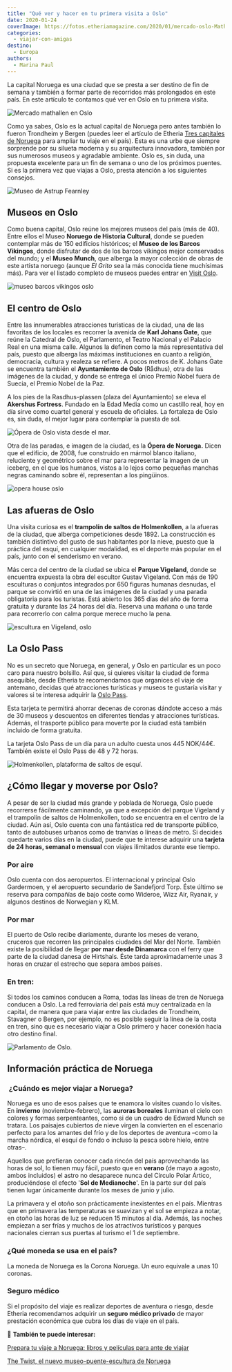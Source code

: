 ```yaml
---
title: "Qué ver y hacer en tu primera visita a Oslo"
date: 2020-01-24
coverImage: https://fotos.etheriamagazine.com/2020/01/mercado-oslo-Mathallen.jpg
categories: 
  - viajar-con-amigas
destino: 
  - Europa
authors: 
  - Marina Paul
---
```


La capital Noruega es una ciudad que se presta a ser destino de fin de semana y también 
a formar parte de recorridos más prolongados en este país. En este artículo te contamos 
qué ver en Oslo en tu primera visita. 

![Mercado mathallen en Oslo](https://fotos.etheriamagazine.com/2020/01/mercado-oslo-Mathallen.jpg "Mathallen es un mercado gastronómico donde probar la cocina local. © CH/ Visit Norway")

Como ya sabes, Oslo es la actual capital de Noruega pero antes también lo fueron 
Trondheim y Bergen (puedes leer el artículo de Etheria [Tres capitales de 
Noruega](http://etheriamagazine.com/2020/01/24/que-ver-en-noruega-trondheim-bergen-y-oslo/) 
para ampliar tu viaje en el país). Esta es una urbe que siempre sorprende por su silueta 
moderna y su arquitectura innovadora, también por sus numerosos museos y agradable 
ambiente. Oslo es, sin duda, una propuesta excelente para un fin de semana o uno de los 
próximos puentes. Si es la primera vez que viajas a Oslo, presta atención a los 
siguientes consejos. 

![Museo de Astrup Fearnley](https://fotos.etheriamagazine.com/2020/01/Astrup-Fearnley-Museum.jpg "Museo de Astrup Fearnley. © Vegard Kleven/ Visit Norway")

## Museos en Oslo

Como buena capital, Oslo reúne los mejores museos del país (más de 40). Entre ellos el 
Museo **Noruego de Historia Cultural**, donde se pueden contemplar más de 150 edificios 
históricos; el **Museo de los Barcos Vikingos**, donde disfrutar de dos de los barcos 
vikingos mejor conservados del mundo; y el **Museo Munch**, que alberga la mayor 
colección de obras de este artista noruego (aunque _El Grito_ sea la más conocida tiene 
muchísimas más). Para ver el listado completo de museos puedes entrar en [Visit 
Oslo](https://www.visitoslo.com/es/actividades-y-atracciones/atracciones/museo/). 

![museo barcos vikingos oslo](https://fotos.etheriamagazine.com/2020/01/museo-vikingo-oslo.jpg "Barco vikingo en el © Museo de la Historia Cultural.")

## El centro de Oslo

Entre las innumerables atracciones turísticas de la ciudad, una de las favoritas de los 
locales es recorrer la avenida de **Karl Johans Gate**, que reúne la Catedral de Oslo, 
el Parlamento, el Teatro Nacional y el Palacio Real en una misma calle. Algunos la 
definen como la más representativa del país, puesto que alberga las máximas 
instituciones en cuanto a religión, democracia, cultura y realeza se refiere. A pocos 
metros de K. Johans Gate se encuentra también el **Ayuntamiento de Oslo** (Rådhus), otra 
de las imágenes de la ciudad, y donde se entrega el único Premio Nobel fuera de Suecia, 
el Premio Nobel de la Paz. 

A los pies de la Rasdhus-plassen (plaza del Ayuntamiento) se eleva el **Akershus 
Fortress**. Fundado en la Edad Media como un castillo real, hoy en día sirve como 
cuartel general y escuela de oficiales. La fortaleza de Oslo es, sin duda, el mejor 
lugar para contemplar la puesta de sol. 

![Ópera de Oslo vista desde el mar.](https://fotos.etheriamagazine.com/2020/01/Noruega-Oslo-Opera.jpg "Ópera de Oslo vista desde el mar. © M.P.")

Otra de las paradas, e imagen de la ciudad, es la **Ópera de Noruega.** Dicen que el 
edificio, de 2008, fue construido en mármol blanco italiano, reluciente y geométrico 
sobre el mar para representar la imagen de un iceberg, en el que los humanos, vistos a 
lo lejos como pequeñas manchas negras caminando sobre él, representan a los pingüinos. 

![opera house oslo](https://fotos.etheriamagazine.com/2020/01/Opera-house-Oslo.jpg "Interior de la Opera de Oslo. © Helena Osykova")

## Las afueras de Oslo

Una visita curiosa es el **trampolín de saltos de Holmenkollen**, a la afueras de la 
ciudad, que alberga competiciones desde 1892. La construcción es también distintivo del 
gusto de sus habitantes por la nieve, puesto que la práctica del esquí, en cualquier 
modalidad, es el deporte más popular en el país, junto con el senderismo en verano. 

Más cerca del centro de la ciudad se ubica el **Parque Vigeland**, donde se encuentra 
expuesta la obra del escultor Gustav Vigeland. Con más de 190 esculturas o conjuntos 
integrados por 650 figuras humanas desnudas, el parque se convirtió en una de las 
imágenes de la ciudad y una parada obligatoria para los turistas. Está abierto los 365 
días del año de forma gratuita y durante las 24 horas del día. Reserva una mañana o una 
tarde para recorrerlo con calma porque merece mucho la pena. 

![escultura en Vigeland, oslo](https://fotos.etheriamagazine.com/2020/01/The-Vigeland-Park.jpg "La escultura de este niño en plena rabieta es una de las más conocidas del parque Vigeland. © CH/ Visit Norway")

## La Oslo Pass

No es un secreto que Noruega, en general, y Oslo en particular es un poco caro para 
nuestro bolsillo. Así que, si quieres visitar la ciudad de forma asequible, desde 
Etheria te recomendamos que organices el viaje de antemano, decidas qué atracciones 
turísticas y museos te gustaría visitar y valores si te interesa adquirir la [Oslo 
Pass](http://www.visitoslo.com/es/actividades-y-atracciones/oslo-pass/). 

Esta tarjeta te permitirá ahorrar decenas de coronas dándote acceso a más de 30 museos y 
descuentos en diferentes tiendas y atracciones turísticas. Además, el trasporte público 
para moverte por la ciudad está también incluido de forma gratuita. 

La tarjeta Oslo Pass de un día para un adulto cuesta unos 445 NOK/44€. También existe el 
Oslo Pass de 48 y 72 horas. 

![Holmenkollen, plataforma de saltos de esquí.](https://fotos.etheriamagazine.com/2020/01/Noruega-Olso-Holmenkollen.jpg "Holmenkollen, plataforma de saltos de esquí. ©M.P.")

## ¿Cómo llegar y moverse por Oslo?

A pesar de ser la ciudad más grande y poblada de Noruega, Oslo puede recorrerse 
fácilmente caminando, ya que a excepción del parque Vigeland y el trampolín de saltos de 
Holmenkollen, todo se encuentra en el centro de la ciudad. Aún así, Oslo cuenta con una 
fantástica red de transporte público, tanto de autobuses urbanos como de tranvías o 
líneas de metro. Si decides quedarte varios días en la ciudad, puede que te interese 
adquirir una **tarjeta de 24 horas, semanal o mensual** con viajes ilimitados durante 
ese tiempo. 

### Por aire

Oslo cuenta con dos aeropuertos. El internacional y principal Oslo Gardermoen, y el 
aeropuerto secundario de Sandefjord Torp. Éste último se reserva para compañías de bajo 
coste como Wideroe, Wizz Air, Ryanair, y algunos destinos de Norwegian y KLM. 

### **Por mar**

El puerto de Oslo recibe diariamente, durante los meses de verano, cruceros que recorren 
las principales ciudades del Mar del Norte. También existe la posibilidad de llegar 
**por mar desde Dinamarca** con el ferry que parte de la ciudad danesa de Hirtshals. 
Éste tarda aproximadamente unas 3 horas en cruzar el estrecho que separa ambos países. 

### En tren:

Si todos los caminos conducen a Roma, todas las líneas de tren de Noruega conducen a 
Oslo. La red ferroviaria del país está muy centralizada en la capital, de manera que 
para viajar entre las ciudades de Trondheim, Stavagner o Bergen, por ejemplo, no es 
posible seguir la línea de la costa en tren, sino que es necesario viajar a Oslo primero 
y hacer conexión hacia otro destino final. 

![Parlamento de Oslo.](https://fotos.etheriamagazine.com/2020/01/Noruega-Oslo-Parlamento.jpg "Parlamento de Oslo. © M.P.")

## Información práctica de Noruega

###  ¿Cuándo es mejor viajar a Noruega?

Noruega es uno de esos países que te enamora lo visites cuando lo visites. En 
**invierno** (noviembre-febrero), las **auroras boreales** iluminan el cielo con colores 
y formas serpenteantes, como si de un cuadro de Edward Munch se tratara. Los paisajes 
cubiertos de nieve virgen la convierten en el escenario perfecto para los amantes del 
frío y de los deportes de aventura –como la marcha nórdica, el esquí de fondo o incluso 
la pesca sobre hielo, entre otras–. 

Aquellos que prefieran conocer cada rincón del país aprovechando las horas de sol, lo 
tienen muy fácil, puesto que en **verano** (de mayo a agosto, ambos incluidos) el astro 
no desaparece nunca del Círculo Polar Ártico, produciéndose el efecto '**Sol de 
Medianoche**'. En la parte sur del país tienen lugar únicamente durante los meses de 
junio y julio. 

La primavera y el otoño son prácticamente inexistentes en el país. Mientras que en 
primavera las temperaturas se suavizan y el sol se empieza a notar, en otoño las horas 
de luz se reducen 15 minutos al día. Además, las noches empiezan a ser frías y muchos de 
los atractivos turísticos y parques nacionales cierran sus puertas al turismo el 1 de 
septiembre. 

### ¿Qué moneda se usa en el país?

La moneda de Noruega es la Corona Noruega. Un euro equivale a unas 10 coronas. 

### Seguro médico

Si el propósito del viaje es realizar deportes de aventura o riesgo, desde Etheria 
recomendamos adquirir un **seguro médico privado** de mayor prestación económica que 
cubra los días de viaje en el país. 

📌 **También te puede interesar:** 

[Prepara tu viaje a Noruega: libros y películas para ante de 
viajar](https://etheriamagazine.com/2020/08/18/prepara-tu-viaje-libros-series-de-noruega/) 

[The Twist, el nuevo museo-puente-escultura de 
Noruega](https://etheriamagazine.com/2019/10/03/the-twist-museo-puente-escultura-noruega-viajes-arte/)
